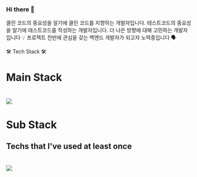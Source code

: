 ### Hi there 👋

클린 코드의 중요성을 알기에 클린 코드를 지향하는 개발자입니다.
테스트코드의 중요성을 알기에 테스트코드를 작성하는 개발자입니다.
더 나은 방향에 대해 고민하는 개발자입니다 💡
프로젝트 전반에 관심을 갖는 백엔드 개발자가 되고자 노력중입니다 🗣️



🛠 Tech Stack 🛠
  <h1>    Main Stack  </h1>
<h1><img src="https://img.shields.io/badge/Java-ED8B00?style=for-the-badge&logo=openjdk&logoColor=white"/></h1>



<h1>    Sub Stack  </h1>
<h2> Techs that I've used at least once </h2>

<h1><img src="https://img.shields.io/badge/JavaScript-F7DF1E?style=for-the-badge&logo=JavaScript&logoColor=white"/></h1>




